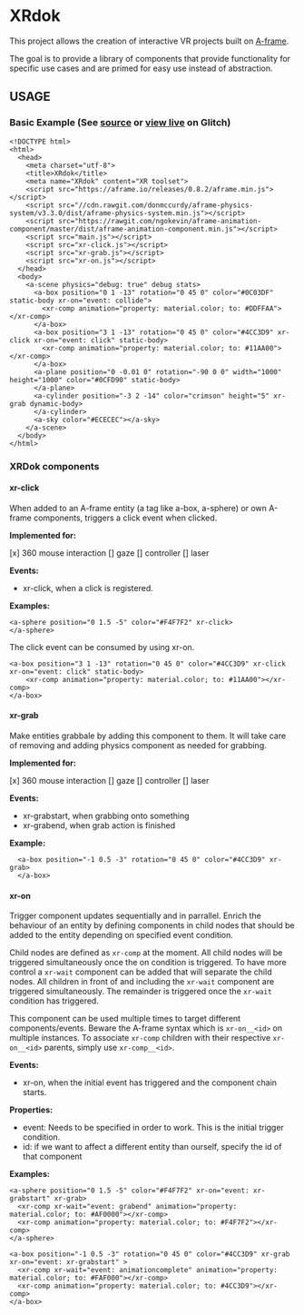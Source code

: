 # XRdok

This project allows the creation of interactive VR projects built on [A-frame](https://github.com/aframevr/aframe/).

The goal is to provide a library of components that provide functionality for specific use cases and are primed for easy use instead of
abstraction.

## USAGE

### Basic Example (See [source](https://glitch.com/edit/#!/vine-flax?path=index.html) or [view live](https://vine-flax.glitch.me/) on Glitch)

```
<!DOCTYPE html>
<html>
  <head>
    <meta charset="utf-8">
    <title>XRdok</title>
    <meta name="XRdok" content="XR toolset">
    <script src="https://aframe.io/releases/0.8.2/aframe.min.js"></script>
    <script src="//cdn.rawgit.com/donmccurdy/aframe-physics-system/v3.3.0/dist/aframe-physics-system.min.js"></script>
    <script src="https://rawgit.com/ngokevin/aframe-animation-component/master/dist/aframe-animation-component.min.js"></script>
    <script src="main.js"></script>
    <script src="xr-click.js"></script>
    <script src="xr-grab.js"></script>
    <script src="xr-on.js"></script>
  </head>
  <body>
    <a-scene physics="debug: true" debug stats>
      <a-box position="0 1 -13" rotation="0 45 0" color="#0C03DF" static-body xr-on="event: collide">
        <xr-comp animation="property: material.color; to: #DDFFAA"></xr-comp>
      </a-box>
      <a-box position="3 1 -13" rotation="0 45 0" color="#4CC3D9" xr-click xr-on="event: click" static-body>
        <xr-comp animation="property: material.color; to: #11AA00"></xr-comp>
      </a-box>
      <a-plane position="0 -0.01 0" rotation="-90 0 0" width="1000" height="1000" color="#0CFD90" static-body>
      </a-plane>
      <a-cylinder position="-3 2 -14" color="crimson" height="5" xr-grab dynamic-body>
      </a-cylinder>
      <a-sky color="#ECECEC"></a-sky>
    </a-scene>
  </body>
</html>
```

### XRDok components

#### xr-click

When added to an A-frame entity (a tag like a-box, a-sphere) or own A-frame components, triggers a click event when clicked.

**Implemented for:**

[x] 360 mouse interaction
[] gaze
[] controller
[] laser


**Events:**

- xr-click, when a click is registered.

**Examples:**

```
<a-sphere position="0 1.5 -5" color="#F4F7F2" xr-click>
</a-sphere>
```

The click event can be consumed by using xr-on.

```
<a-box position="3 1 -13" rotation="0 45 0" color="#4CC3D9" xr-click xr-on="event: click" static-body>
    <xr-comp animation="property: material.color; to: #11AA00"></xr-comp>
</a-box>
```

#### xr-grab

Make entities grabbale by adding this component to them.
It will take care of removing and adding physics component as needed for grabbing.

**Implemented for:**

[x] 360 mouse interaction
[] gaze
[] controller
[] laser


**Events:**

- xr-grabstart, when grabbing onto something
- xr-grabend, when grab action is finished


**Example:**

```
  <a-box position="-1 0.5 -3" rotation="0 45 0" color="#4CC3D9" xr-grab>
  </a-box>
```

#### xr-on

Trigger component updates sequentially and in parrallel.
Enrich the behaviour of an entity by defining components in child nodes that should be added to the entity
depending on specified event condition.

Child nodes are defined as `xr-comp` at the moment. All child nodes will be triggered simultaneously once the on condition is triggered.
To have more control a `xr-wait` component can be added that will separate the child nodes.
All children in front of and including the `xr-wait` component are triggered simultaneously.
The remainder is triggered once the `xr-wait` condition has triggered.

This component can be used multiple times to target different components/events.
Beware the A-frame syntax which is `xr-on__<id>` on multiple instances.
To associate `xr-comp` children with their respective `xr-on__<id>` parents, simply use `xr-comp__<id>`.

**Events:**

- xr-on, when the initial event has triggered and the component chain starts.

**Properties:**

- event: Needs to be specified in order to work. This is the initial trigger condition.
- id: if we want to affect a different entity than ourself, specify the id of that component

**Examples:**

```
<a-sphere position="0 1.5 -5" color="#F4F7F2" xr-on="event: xr-grabstart" xr-grab>
  <xr-comp xr-wait="event: grabend" animation="property: material.color; to: #AF0000"></xr-comp>
  <xr-comp animation="property: material.color; to: #F4F7F2"></xr-comp>
</a-sphere>
```

```
<a-box position="-1 0.5 -3" rotation="0 45 0" color="#4CC3D9" xr-grab xr-on="event: xr-grabstart" >
  <xr-comp xr-wait="event: animationcomplete" animation="property: material.color; to: #FAF000"></xr-comp>
  <xr-comp animation="property: material.color; to: #4CC3D9"></xr-comp>
</a-box>
```
